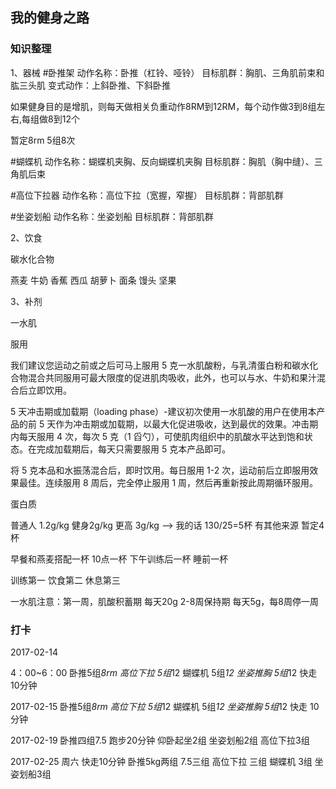 ## 我的健身之路

### 知识整理

1、器械
#卧推架
动作名称：卧推（杠铃、哑铃）
目标肌群：胸肌、三角肌前束和肱三头肌
变式动作：上斜卧推、下斜卧推

如果健身目的是增肌，则每天做相关负重动作8RM到12RM，每个动作做3到8组左右,每组做8到12个

暂定8rm 5组8次

#蝴蝶机
动作名称：蝴蝶机夹胸、反向蝴蝶机夹胸
目标肌群：胸肌（胸中缝）、三角肌后束

#高位下拉器
动作名称：高位下拉（宽握，窄握）
目标肌群：背部肌群

#坐姿划船
动作名称：坐姿划船
目标肌群：背部肌群

2、饮食

碳水化合物

燕麦 牛奶 香蕉 西瓜 胡萝卜 面条 馒头 坚果

3、补剂

一水肌

服用

我们建议您运动之前或之后可马上服用 5 克一水肌酸粉，与乳清蛋白粉和碳水化合物混合共同服用可最大限度的促进肌肉吸收，此外，也可以与水、牛奶和果汁混合后立即饮用。

5 天冲击期或加载期（loading phase）-建议初次使用一水肌酸的用户在使用本产品的前 5 天作为冲击期或加载期，以最大化促进吸收，达到最优的效果。冲击期内每天服用 4 次，每次 5 克（1 舀勺），可使肌肉组织中的肌酸水平达到饱和状态。在完成加载期后，每天只需要服用 5 克本产品即可。

将 5 克本品和水振荡混合后，即时饮用。每日服用 1-2 次，运动前后立即服用效果最佳。连续服用 8 周后，完全停止服用 1 周，然后再重新按此周期循环服用。

蛋白质

普通人 1.2g/kg 健身2g/kg 更高 3g/kg --> 我的话 130/25=5杯 有其他来源 暂定4杯

早餐和燕麦搭配一杯 10点一杯 下午训练后一杯 睡前一杯

训练第一 饮食第二 休息第三

一水肌注意：第一周，肌酸积蓄期 每天20g 2-8周保持期 每天5g，每8周停一周

### 打卡

2017-02-14

4：00~6：00 
卧推5组*8rm 
高位下拉 5组*12
蝴蝶机 5组*12
坐姿推胸 5组*12
快走 10分钟

2017-02-15
卧推5组*8rm 
高位下拉 5组*12
蝴蝶机 5组*12
坐姿推胸 5组*12
快走 10分钟

2017-02-19
卧推四组7.5
跑步20分钟
仰卧起坐2组
坐姿划船2组
高位下拉3组

2017-02-25 周六
快走10分钟
卧推5kg两组 7.5三组
高位下拉 三组
蝴蝶机 3组
坐姿划船3组